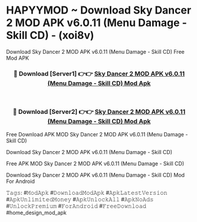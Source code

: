 # HAPYYMOD ~ Download Sky Dancer 2 MOD APK v6.0.11 (Menu Damage - Skill CD) - (xoi8v)
Download Sky Dancer 2 MOD APK v6.0.11 (Menu Damage - Skill CD) Free Mod APK

<div align="center">
<h3>🔴 Download [Server1] 👉👉 <a href="https://apk-comot.site?title=Sky_Dancer_2_MOD_APK_v6.0.11_(Menu_Damage_-_Skill_CD)">Sky Dancer 2 MOD APK v6.0.11 (Menu Damage - Skill CD) Mod Apk</a></h3><br>

<h3>🔴 Download [Server2] 👉👉 <a href="https://apk-comot.site?title=Sky_Dancer_2_MOD_APK_v6.0.11_(Menu_Damage_-_Skill_CD)">Sky Dancer 2 MOD APK v6.0.11 (Menu Damage - Skill CD) Mod Apk</a></h3>
</div>


Free Download APK MOD Sky Dancer 2 MOD APK v6.0.11 (Menu Damage - Skill CD)

Download Sky Dancer 2 MOD APK v6.0.11 (Menu Damage - Skill CD) 

Free APK MOD Sky Dancer 2 MOD APK v6.0.11 (Menu Damage - Skill CD) 

Download Sky Dancer 2 MOD APK v6.0.11 (Menu Damage - Skill CD) Mod For Android

𝚃𝚊𝚐𝚜: #𝙼𝚘𝚍𝙰𝚙𝚔 #𝙳𝚘𝚠𝚗𝚕𝚘𝚊𝚍𝙼𝚘𝚍𝙰𝚙𝚔 #𝙰𝚙𝚔𝙻𝚊𝚝𝚎𝚜𝚝𝚅𝚎𝚛𝚜𝚒𝚘𝚗 #𝙰𝚙𝚔𝚄𝚗𝚕𝚒𝚖𝚒𝚝𝚎𝚍𝙼𝚘𝚗𝚎𝚢 #𝙰𝚙𝚔𝚄𝚗𝚕𝚘𝚌𝚔𝙰𝚕𝚕 #𝙰𝚙𝚔𝙽𝚘𝙰𝚍𝚜 #𝚄𝚗𝚕𝚘𝚌𝚔𝙿𝚛𝚎𝚖𝚒𝚞𝚖 #𝙵𝚘𝚛𝙰𝚗𝚍𝚛𝚘𝚒𝚍 #𝙵𝚛𝚎𝚎𝙳𝚘𝚠𝚗𝚕𝚘𝚊𝚍 #home_design_mod_apk